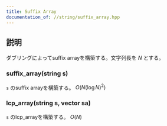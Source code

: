 ```yaml
---
title: Suffix Array
documentation_of: //string/suffix_array.hpp
---
```


## 説明

ダブリングによってsuffix arrayを構築する。文字列長を $N$ とする。

### suffix_array(string s)

`s` のsuffix arrayを構築する。 $O(N (\log N)^2)$

### lcp_array(string s, vector<int> sa)

`s` のlcp_arrayを構築する。 $O(N)$